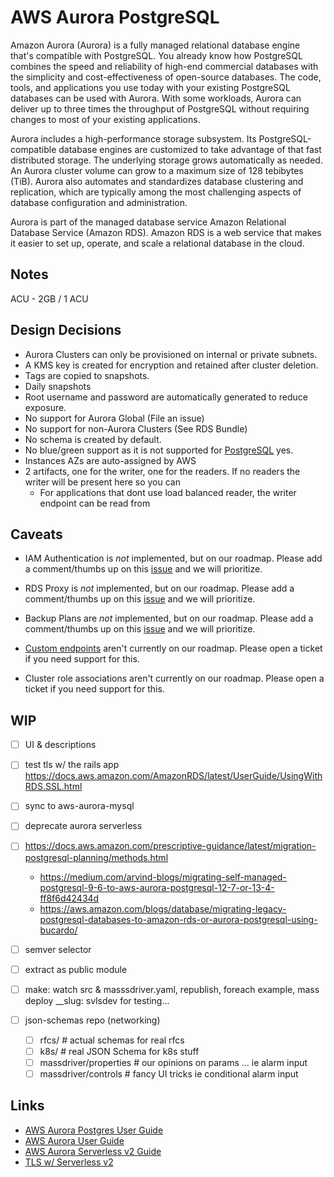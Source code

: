 # AWS Aurora PostgreSQL

Amazon Aurora (Aurora) is a fully managed relational database engine that's compatible with PostgreSQL. You already know how PostgreSQL combines the speed and reliability of high-end commercial databases with the simplicity and cost-effectiveness of open-source databases. The code, tools, and applications you use today with your existing PostgreSQL databases can be used with Aurora. With some workloads, Aurora can deliver up to three times the throughput of PostgreSQL without requiring changes to most of your existing applications.

Aurora includes a high-performance storage subsystem. Its PostgreSQL-compatible database engines are customized to take advantage of that fast distributed storage. The underlying storage grows automatically as needed. An Aurora cluster volume can grow to a maximum size of 128 tebibytes (TiB). Aurora also automates and standardizes database clustering and replication, which are typically among the most challenging aspects of database configuration and administration.

Aurora is part of the managed database service Amazon Relational Database Service (Amazon RDS). Amazon RDS is a web service that makes it easier to set up, operate, and scale a relational database in the cloud.

## Notes

ACU - 2GB / 1 ACU

## Design Decisions

* Aurora Clusters can only be provisioned on internal or private subnets.
* A KMS key is created for encryption and retained after cluster deletion.
* Tags are copied to snapshots.
* Daily snapshots
* Root username and password are automatically generated to reduce exposure.
* No support for Aurora Global (File an issue)
* No support for non-Aurora Clusters (See RDS Bundle)
* No schema is created by default.
* No blue/green support as it is not supported for [PostgreSQL](https://docs.aws.amazon.com/AmazonRDS/latest/AuroraUserGuide/blue-green-deployments-overview.html) yes.
* Instances AZs are auto-assigned by AWS
* 2 artifacts, one for the writer, one for the readers. If no readers the writer will be present here so you can
  * For applications that dont use load balanced reader, the writer endpoint can be read from

## Caveats

* IAM Authentication is *not* implemented, but on our roadmap. Please add a comment/thumbs up on this [issue](https://github.com/massdriver-cloud/aws-aurora-postgresql/issues/4) and we will prioritize.
* RDS Proxy is *not* implemented, but on our roadmap. Please add a comment/thumbs up on this [issue](https://github.com/massdriver-cloud/aws-aurora-postgresql/issues/3) and we will prioritize.
* Backup Plans are *not* implemented, but on our roadmap. Please add a comment/thumbs up on this [issue](https://github.com/massdriver-cloud/aws-aurora-postgresql/issues/5) and we will prioritize.

* [Custom endpoints](https://docs.aws.amazon.com/AmazonRDS/latest/AuroraUserGuide/Aurora.Overview.Endpoints.html#Aurora.Endpoints.Cluster) aren't currently on our roadmap. Please open a ticket if you need support for this.
* Cluster role associations aren't currently on our roadmap. Please open a ticket if you need support for this.



## WIP

* [ ] UI & descriptions
* [ ] test tls w/ the rails app https://docs.aws.amazon.com/AmazonRDS/latest/UserGuide/UsingWithRDS.SSL.html
* [ ] sync to aws-aurora-mysql
* [ ] deprecate aurora serverless
* [ ] https://docs.aws.amazon.com/prescriptive-guidance/latest/migration-postgresql-planning/methods.html
  * https://medium.com/arvind-blogs/migrating-self-managed-postgresql-9-6-to-aws-aurora-postgresql-12-7-or-13-4-ff8f6d42434d
  * https://aws.amazon.com/blogs/database/migrating-legacy-postgresql-databases-to-amazon-rds-or-aurora-postgresql-using-bucardo/
* [ ] semver selector
* [ ] extract as public module

* [ ] make: watch src & masssdriver.yaml, republish, foreach example, mass deploy __slug: svlsdev for testing...
* [ ] json-schemas repo (networking)
  * [ ] rfcs/ # actual schemas for real rfcs
  * [ ] k8s/ # real JSON Schema for k8s stuff
  * [ ] massdriver/properties # our opinions on params … ie alarm input
  * [ ] massdriver/controls # fancy UI tricks ie conditional alarm input

## Links

* [AWS Aurora Postgres User Guide](https://docs.aws.amazon.com/AmazonRDS/latest/AuroraUserGuide/Aurora.AuroraPostgreSQL.html)
* [AWS Aurora User Guide](https://docs.aws.amazon.com/AmazonRDS/latest/AuroraUserGuide/Aurora.Overview.html)
* [AWS Aurora Serverless v2 Guide](https://docs.aws.amazon.com/AmazonRDS/latest/AuroraUserGuide/aurora-serverless-v2.html)
* [TLS w/ Serverless v2](https://docs.aws.amazon.com/AmazonRDS/latest/AuroraUserGuide/aurora-serverless-v2-administration.html#aurora-serverless-v2.tls)
